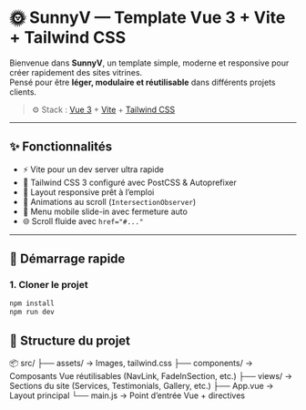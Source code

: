 # 🌞 SunnyV — Template Vue 3 + Vite + Tailwind CSS

Bienvenue dans **SunnyV**, un template simple, moderne et responsive pour créer rapidement des sites vitrines.  
Pensé pour être **léger, modulaire et réutilisable** dans différents projets clients.

> ⚙️ Stack : [Vue 3](https://vuejs.org/) + [Vite](https://vitejs.dev/) + [Tailwind CSS](https://tailwindcss.com/)

---

## ✨ Fonctionnalités

- ⚡️ Vite pour un dev server ultra rapide
- 💅 Tailwind CSS 3 configuré avec PostCSS & Autoprefixer
- 🎨 Layout responsive prêt à l’emploi
- 🎥 Animations au scroll (`IntersectionObserver`)
- 📱 Menu mobile slide-in avec fermeture auto
- 🌐 Scroll fluide avec `href="#..."`

---

## 🚀 Démarrage rapide

### 1. Cloner le projet

```bash
npm install
npm run dev
````


## 🧱 Structure du projet
📦 src/
├── assets/          → Images, tailwind.css
├── components/      → Composants Vue réutilisables (NavLink, FadeInSection, etc.)
├── views/           → Sections du site (Services, Testimonials, Gallery, etc.)
├── App.vue          → Layout principal
└── main.js          → Point d’entrée Vue + directives
